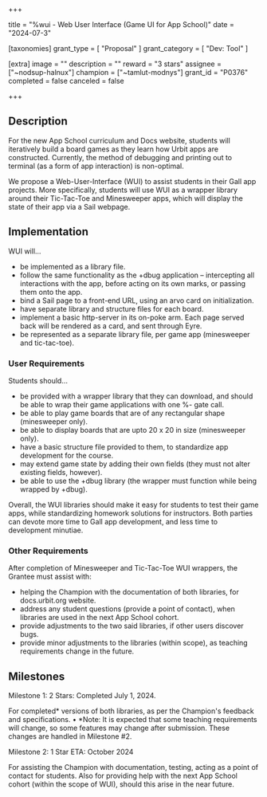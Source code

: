 +++

title = "%wui - Web User Interface (Game UI for App School)"
date = "2024-07-3"

[taxonomies]
grant_type = [ "Proposal" ]
grant_category = [ "Dev: Tool" ]

[extra]
image = ""
description = ""
reward = "3 stars"
assignee = ["~nodsup-halnux"]
champion = ["~tamlut-modnys"]
grant_id = "P0376"
completed = false
canceled = false

+++

## Description

For the new App School curriculum and Docs website, students will iteratively build a board games as they learn how Urbit apps are constructed. Currently, the method of debugging and printing out to terminal (as a form of app interaction) is non-optimal.

We propose a Web-User-Interface (WUI) to assist students in their Gall app projects. More specifically, students will use WUI as a wrapper library around their Tic-Tac-Toe and Minesweeper apps, which will display the state of their app via a Sail webpage.

## Implementation

WUI will...

* be implemented as a library file.
* follow the same functionality as the +dbug application – intercepting all interactions with the app, before acting on its own marks, or passing them onto the app.
* bind a Sail page to a front-end URL, using an arvo card on initialization.
* have separate library and structure files for each board.
* implement a basic http-server in its on-poke arm. Each page served back will be rendered as a card, and sent through Eyre.
* be represented as a separate library file, per game app (minesweeper and tic-tac-toe).


### User Requirements

Students should...

* be provided with a wrapper library that they can download, and should be able to wrap their game applications with one %- gate call.
*  be able to play game boards that are of any rectangular shape (minesweeper only).
*  be able to display boards that are upto 20 x 20 in size (minesweeper only).
*  have a basic structure file provided to them, to standardize app development for the course.
*  may extend game state by adding their own fields (they must not alter existing fields, however).
* be able to use the +dbug library (the wrapper must function while being wrapped by +dbug).

Overall, the WUI libraries should make it easy for students to test their game apps, while standardizing homework solutions for instructors. Both parties can devote more time to Gall app development, and less time to development minutiae.

### Other Requirements

After completion of Minesweeper and Tic-Tac-Toe WUI wrappers, the Grantee must assist with:

*  helping the Champion with the documentation of both libraries, for docs.urbit.org website.
*  address any student questions (provide a point of contact), when libraries are used in the next App School cohort.
*  provide adjustments to the two said libraries, if other users discover bugs.
*  provide minor adjustments to the libraries (within scope), as teaching requirements change in the future.

## Milestones

Milestone 1: 2 Stars: 
Completed July 1, 2024.

For completed* versions of both libraries, as per the Champion's feedback and specifications. • *Note: It is expected that some teaching requirements will change, so some features may change after submission. These changes are handled in Milestone #2.

Milestone 2: 1 Star 
ETA: October 2024

For assisting the Champion with documentation, testing, acting as a point of contact for students. Also for providing help with the next App School cohort (within the scope of WUI), should this arise in the near future.